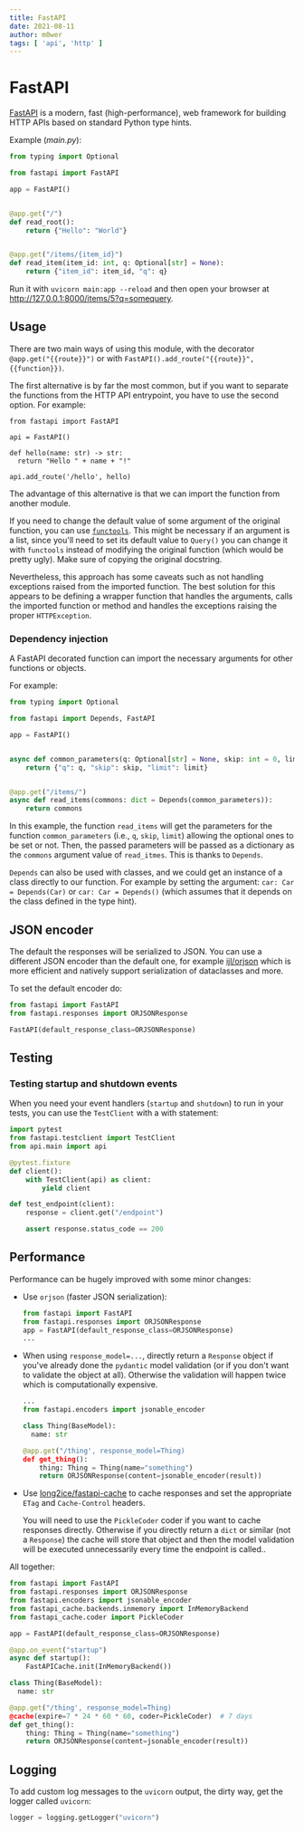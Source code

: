 ```yaml
---
title: FastAPI
date: 2021-08-11
author: m0wer
tags: [ 'api', 'http' ]
---
```


# FastAPI

[FastAPI](https://fastapi.tiangolo.com/) is a modern, fast
(high-performance), web framework for building HTTP APIs based on
standard Python type hints.

Example (*main.py*):

```python
from typing import Optional

from fastapi import FastAPI

app = FastAPI()


@app.get("/")
def read_root():
    return {"Hello": "World"}


@app.get("/items/{item_id}")
def read_item(item_id: int, q: Optional[str] = None):
    return {"item_id": item_id, "q": q}
```

Run it with `uvicorn main:app --reload` and then open your browser at
<http://127.0.0.1:8000/items/5?q=somequery>.

## Usage

There are two main ways of using this module, with the decorator
`@app.get("{{route}}")` or with
`FastAPI().add_route("{{route}}", {{function}})`.

The first alternative is by far the most common, but if you want to separate
the functions from the HTTP API entrypoint, you have to use the second option.
For example:

```
from fastapi import FastAPI

api = FastAPI()

def hello(name: str) -> str:
  return "Hello " + name + "!"

api.add_route('/hello', hello)
```

The advantage of this alternative is that we can import the function
from another module.

If you need to change the default value of some argument of the original
function, you can use [`functools`](basics.md#functools). This might be necessary
if an argument is a list, since you'll need to set its default value
to `Query()` you can change it with `functools` instead of modifying
the original function (which would be pretty ugly). Make sure of copying
the original docstring.

Nevertheless, this approach has some caveats such as not handling exceptions
raised from the imported function. The best solution for this appears to be
defining a wrapper function that handles the arguments, calls the imported
function or method and handles the exceptions raising the proper
`HTTPException`.

### Dependency injection

A FastAPI decorated function can import the necessary arguments for other
functions or objects.

For example:

```python
from typing import Optional

from fastapi import Depends, FastAPI

app = FastAPI()


async def common_parameters(q: Optional[str] = None, skip: int = 0, limit: int = 100):
    return {"q": q, "skip": skip, "limit": limit}


@app.get("/items/")
async def read_items(commons: dict = Depends(common_parameters)):
    return commons
```

In this example, the function `read_items` will get the parameters
for the function `common_parameters` (i.e., `q`, `skip`, `limit`) allowing the
optional ones to be set or not. Then, the passed parameters will be passed
as a dictionary as the `commons` argument value of `read_itmes`. This is
thanks to `Depends`.

`Depends` can also be used with classes, and we could get an instance of a
class directly to our function. For example by setting the argument:
`car: Car = Depends(Car)` or `car: Car = Depends()` (which assumes that it
depends on the class defined in the type hint).

## JSON encoder

The default the responses will be serialized to JSON. You can use a different
JSON encoder than the default one, for example
[ijl/orjson](https://github.com/ijl/orjson) which is more efficient and
natively support serialization of dataclasses and more.

To set the default encoder do:

```python
from fastapi import FastAPI
from fastapi.responses import ORJSONResponse

FastAPI(default_response_class=ORJSONResponse)
```

## Testing

### Testing startup and shutdown events

When you need your event handlers (`startup` and `shutdown`) to run in your
tests, you can use the `TestClient` with a with statement:

```python
import pytest
from fastapi.testclient import TestClient
from api.main import api

@pytest.fixture
def client():
    with TestClient(api) as client:
        yield client

def test_endpoint(client):
    response = client.get("/endpoint")

    assert response.status_code == 200
```

## Performance

Performance can be hugely improved with some minor changes:

* Use `orjson` (faster JSON serialization):

  ```python
  from fastapi import FastAPI
  from fastapi.responses import ORJSONResponse
  app = FastAPI(default_response_class=ORJSONResponse)
  ...
  ```
* When using `response_model=...`, directly return a `Response` object if
  you've already done the `pydantic` model validation
  (or if you don't want to validate the object at all). Otherwise the
  validation will happen twice which is computationally expensive.

  ```python
  ...
  from fastapi.encoders import jsonable_encoder

  class Thing(BaseModel):
    name: str

  @app.get("/thing', response_model=Thing)
  def get_thing():
      thing: Thing = Thing(name="something")
      return ORJSONResponse(content=jsonable_encoder(result))
  ```
* Use [long2ice/fastapi-cache](https://github.com/long2ice/fastapi-cache)
  to cache responses and set the appropriate `ETag` and `Cache-Control`
  headers.

  You will need to use the `PickleCoder` coder if you want to cache responses
  directly. Otherwise if you directly return a `dict` or similar (not a
  `Response`) the cache will store that object and then the model validation
  will be executed unnecessarily every time the endpoint is called..


All together:

```python
from fastapi import FastAPI
from fastapi.responses import ORJSONResponse
from fastapi.encoders import jsonable_encoder
from fastapi_cache.backends.inmemory import InMemoryBackend
from fastapi_cache.coder import PickleCoder

app = FastAPI(default_response_class=ORJSONResponse)

@app.on_event("startup")
async def startup():
    FastAPICache.init(InMemoryBackend())

class Thing(BaseModel):
  name: str

@app.get("/thing', response_model=Thing)
@cache(expire=7 * 24 * 60 * 60, coder=PickleCoder)  # 7 days
def get_thing():
    thing: Thing = Thing(name="something")
    return ORJSONResponse(content=jsonable_encoder(result))
```

## Logging

To add custom log messages to the `uvicorn` output, the dirty way, get the
logger called `uvicorn`:

```python
logger = logging.getLogger("uvicorn")
```
